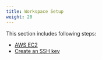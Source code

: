 ```yaml
---
title: Workspace Setup
weight: 20
---
```


This section includes following steps:

- [AWS EC2](./ec2/readme)
- [Create an SSH key](./create-ssh-key/readme)